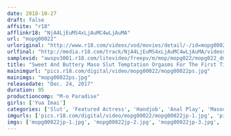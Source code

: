 ```yaml
---
date: 2018-10-27
draft: false
affsite: "r18"
afflinkr18: "NjA4LjEuMS4xLjAuMC4wLjAuMA"
url: "mopg00022"
urloriginal: "http://www.r18.com/videos/vod/movies/detail/-/id=mopg00022"
urlfinal: "http://media.r18.com/track/NjA4LjEuMS4xLjAuMC4wLjAuMA/videos/vod/movies/detail/-/id=mopg00022"
samplevid: "awspv3001.r18.com/litevideo/freepv/m/mop/mopg022/mopg022_dmb_w.mp4"
title: "Sweet And Buttery Maso Slut Temptation Orgasms For The First Time Ever! Exclusive Footage Special Edition Yua Imai"
mainimgurl: "pics.r18.com/digital/video/mopg00022/mopg00022ps.jpg"
mainimgs: "mopg00022ps.jpg"
releasedate: "Dec. 24, 2017"
duration: 95
productioncomp: "M-o Paradise"
girls: ['Yua Imai']
categories: ['Slut', 'Featured Actress', 'Handjob', 'Anal Play', 'Masochist Man', 'Hi-Def']
imgurls: ['pics.r18.com/digital/video/mopg00022/mopg00022jp-1.jpg', 'pics.r18.com/digital/video/mopg00022/mopg00022jp-2.jpg', 'pics.r18.com/digital/video/mopg00022/mopg00022jp-3.jpg', 'pics.r18.com/digital/video/mopg00022/mopg00022jp-4.jpg', 'pics.r18.com/digital/video/mopg00022/mopg00022jp-5.jpg', 'pics.r18.com/digital/video/mopg00022/mopg00022jp-6.jpg', 'pics.r18.com/digital/video/mopg00022/mopg00022jp-7.jpg', 'pics.r18.com/digital/video/mopg00022/mopg00022jp-8.jpg', 'pics.r18.com/digital/video/mopg00022/mopg00022jp-9.jpg', 'pics.r18.com/digital/video/mopg00022/mopg00022jp-10.jpg', 'pics.r18.com/digital/video/mopg00022/mopg00022jp-11.jpg', 'pics.r18.com/digital/video/mopg00022/mopg00022jp-12.jpg', 'pics.r18.com/digital/video/mopg00022/mopg00022jp-13.jpg', 'pics.r18.com/digital/video/mopg00022/mopg00022jp-14.jpg', 'pics.r18.com/digital/video/mopg00022/mopg00022jp-15.jpg', 'pics.r18.com/digital/video/mopg00022/mopg00022jp-16.jpg', 'pics.r18.com/digital/video/mopg00022/mopg00022jp-17.jpg', 'pics.r18.com/digital/video/mopg00022/mopg00022jp-18.jpg', 'pics.r18.com/digital/video/mopg00022/mopg00022jp-19.jpg', 'pics.r18.com/digital/video/mopg00022/mopg00022jp-20.jpg']
imgs: ['mopg00022jp-1.jpg', 'mopg00022jp-2.jpg', 'mopg00022jp-3.jpg', 'mopg00022jp-4.jpg', 'mopg00022jp-5.jpg', 'mopg00022jp-6.jpg', 'mopg00022jp-7.jpg', 'mopg00022jp-8.jpg', 'mopg00022jp-9.jpg', 'mopg00022jp-10.jpg', 'mopg00022jp-11.jpg', 'mopg00022jp-12.jpg', 'mopg00022jp-13.jpg', 'mopg00022jp-14.jpg', 'mopg00022jp-15.jpg', 'mopg00022jp-16.jpg', 'mopg00022jp-17.jpg', 'mopg00022jp-18.jpg', 'mopg00022jp-19.jpg', 'mopg00022jp-20.jpg']
---
```

